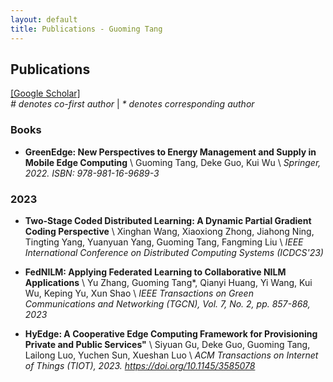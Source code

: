 ```yaml
---
layout: default
title: Publications - Guoming Tang
---
```


## Publications 
<a href="https://scholar.google.com/citations?user=8key_ToAAAAJ&hl=en" target="_blank">[Google Scholar]</a>
<br>
_# denotes co-first author_ | _* denotes corresponding author_

### Books
 * __GreenEdge: New Perspectives to Energy Management and Supply in Mobile Edge Computing__ \\
 Guoming Tang, Deke Guo, Kui Wu \\
 _Springer, 2022. ISBN: 978-981-16-9689-3_

### 2023
* __Two-Stage Coded Distributed Learning: A Dynamic Partial Gradient Coding Perspective__ \\
Xinghan Wang, Xiaoxiong Zhong, Jiahong Ning, Tingting Yang, Yuanyuan Yang, Guoming Tang, Fangming Liu \\
_IEEE International Conference on Distributed Computing Systems (ICDCS'23)_

* __FedNILM: Applying Federated Learning to Collaborative NILM Applications__ \\
Yu Zhang, Guoming Tang*, Qianyi Huang, Yi Wang, Kui Wu, Keping Yu, Xun Shao \\
_IEEE Transactions on Green Communications and Networking (TGCN), Vol. 7, No. 2, pp. 857-868, 2023_

* __HyEdge: A Cooperative Edge Computing Framework for Provisioning Private and Public Services"__ \\
Siyuan Gu, Deke Guo, Guoming Tang, Lailong Luo, Yuchen Sun, Xueshan Luo \\
_ACM Transactions on Internet of Things (TIOT), 2023. https://doi.org/10.1145/3585078_